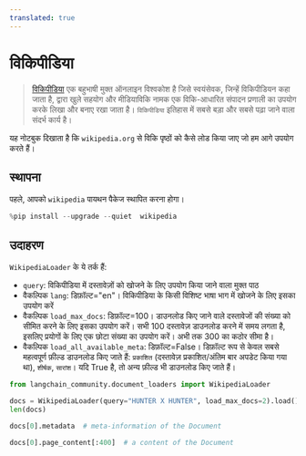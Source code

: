 ```yaml
---
translated: true
---
```


# विकिपीडिया

>[विकिपीडिया](https://wikipedia.org/) एक बहुभाषी मुक्त ऑनलाइन विश्वकोश है जिसे स्वयंसेवक, जिन्हें विकिपीडियन कहा जाता है, द्वारा खुले सहयोग और मीडियाविकि नामक एक विकि-आधारित संपादन प्रणाली का उपयोग करके लिखा और बनाए रखा जाता है। `विकिपीडिया` इतिहास में सबसे बड़ा और सबसे पढ़ा जाने वाला संदर्भ कार्य है।

यह नोटबुक दिखाता है कि `wikipedia.org` से विकि पृष्ठों को कैसे लोड किया जाए जो हम आगे उपयोग करते हैं।

## स्थापना

पहले, आपको `wikipedia` पायथन पैकेज स्थापित करना होगा।

```python
%pip install --upgrade --quiet  wikipedia
```

## उदाहरण

`WikipediaLoader` के ये तर्क हैं:
- `query`: विकिपीडिया में दस्तावेज़ों को खोजने के लिए उपयोग किया जाने वाला मुक्त पाठ
- वैकल्पिक `lang`: डिफ़ॉल्ट="en"। विकिपीडिया के किसी विशिष्ट भाषा भाग में खोजने के लिए इसका उपयोग करें
- वैकल्पिक `load_max_docs`: डिफ़ॉल्ट=100। डाउनलोड किए जाने वाले दस्तावेजों की संख्या को सीमित करने के लिए इसका उपयोग करें। सभी 100 दस्तावेज़ डाउनलोड करने में समय लगता है, इसलिए प्रयोगों के लिए एक छोटा संख्या का उपयोग करें। अभी तक 300 का कठोर सीमा है।
- वैकल्पिक `load_all_available_meta`: डिफ़ॉल्ट=False। डिफ़ॉल्ट रूप से केवल सबसे महत्वपूर्ण फ़ील्ड डाउनलोड किए जाते हैं: `प्रकाशित` (दस्तावेज़ प्रकाशित/अंतिम बार अपडेट किया गया था), `शीर्षक`, `सारांश`। यदि True है, तो अन्य फ़ील्ड भी डाउनलोड किए जाते हैं।

```python
from langchain_community.document_loaders import WikipediaLoader
```

```python
docs = WikipediaLoader(query="HUNTER X HUNTER", load_max_docs=2).load()
len(docs)
```

```python
docs[0].metadata  # meta-information of the Document
```

```python
docs[0].page_content[:400]  # a content of the Document
```
